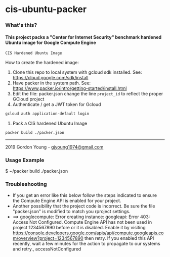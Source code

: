 # cis-ubuntu-packer
### What's this? 
####  This project packs a "Center for Internet Security" benchmark hardened Ubuntu image for Google Compute Engine
`CIS Hardened Ubuntu Image`

How to create the hardened image:

1. Clone this repo to local system with gcloud sdk installed. See: https://cloud.google.com/sdk/install
1. Have packer in the system path. See: https://www.packer.io/intro/getting-started/install.html
1. Edit the file: packer.json 
change the line `project_id` to reflect the proper GCloud project     
1. Authenticate / get a JWT token for Gcloud
```sh
gcloud auth application-default login
```
1. Pack a CIS hardened Ubuntu Image
```sh
packer build ./packer.json
```

---
2019 Gordon Young - gjyoung1974@gmail.com

### Usage Example

$ ~/packer build ./packer.json

### Troubleshooting
- If you get an error like this below follow the steps indicated to ensure the Compute Engine API is enabled for your project.
- Another possibility that the project code is incorrect.  Be sure the file "packer.json" is modified to match you rproject settings.  
- ==> googlecompute: Error creating instance: googleapi: Error 403: Access Not Configured. Compute Engine API has not been used in project 1234567890 before or it is disabled. Enable it by visiting https://console.developers.google.com/apis/api/compute.googleapis.com/overview?project=1234567890 then retry. If you enabled this API recently, wait a few minutes for the action to propagate to our systems and retry., accessNotConfigured
